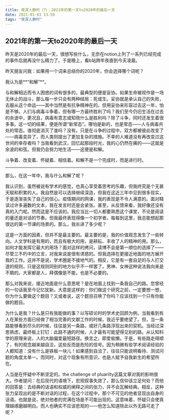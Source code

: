 ```yaml
---
title: 夜深人静时（7）：2021年的第一天to2020年的最后一天
date: 2021-01-01 13:59
tags: "夜深人静时"
---
```


## 2021年的第一天to2020年的最后一天

昨天是2020年的最后一天，很想写些什么，无奈在notion上列了一系列已经完成的事件后就再没什么精力了。于是晚上，看b站跨年夜直到今天凌晨。

昨天朋友问我：如果用一个词来总结你的2020年，你会选择哪个词呢？

我认为是**“和解”**。

与和解相近而令人困惑的词有很多的，最典型的便是妥协。如果生命被视作是一场无休止的战斗，那么每一步只会有两种结局：死或生。妥协就是承认自己的失败，去服从这个命运——其中当然是有抗争精神在的。但用妥协来形容过去这一年，怕是不够。人们与病毒斗争着，但有哪一方最终胜利了吗？我们至今仍旧生活在过去的余波中，更况且，病毒有意志或知晓什么是胜利吗？除了斗争，同时还发生着很多事。这一切的结果，便是所谓“新常态”。哪怕是新的，也是常态——人与病毒共处的常态。谁彻底消灭了谁吗？没有。只是在斗争的过程中，双方都被彼此改变了——病毒变异了，而人类则提出了更加复杂的措施。不幸的人难道没有再改变过这世间的幸存者吗？当我看到武汉，回忆起那段时光，我的心仍然在痛的——这就是余波的和弦。但我仍会努力地生活——这便是和解。

斗争着、改变着、怀疑着、相信着。和解不是一个完成时，而是进行时。

- - - - -
那么，在这一年中，我与什么和解了呢？

我认识到，虽然被说有学术的感觉，也真心享受着思考的乐趣，但我终究是个无甚天赋和积累的人。我自然是可以选择继续深造，但我在这近三年中见到很多现实，于是逐渐丧失了自己的信心。疫情期间的网课，我的表现是不令人满意的。面对精读过许多遍数的文本，我在发言时还是会紧张。甚至，从反馈来看，我好像还没有真的入门呢。然而这是不应该的。我应当比一切人都要熟悉这个课堂，不论是阅读的量还是对话的节奏。但我最终表现得像一个初学者。每每到这里，我总能想起那很远的第一节课的场景的。那么，我长进了多少呢？

这是一方面的因素，但并不是最主要的。最主要的是，我的价值观念发生了一些转向。人文学科是有用的，而且有极大的用，是耕耘、丰收了人的精神的用。那么，如何才能发挥它最大的用场？面对这样的拷问，读博不会是第一顺位的选择了——尽管三不朽中的立言，对我来说是很有诱惑的。但我选择在更接近地面的地方展开我的工作。这并不是说，学术圈是不接地气的。相反，它是有一套自足的与人打交道的规则，只是这规则同别的地方似乎不一样罢了。男神、女神这种说法我向来是不屑的。大家都是人，拜偶像是不能，也是不必要的。

那么对我来说，接近地面是什么意思呢？是在地面上找到一条我自己的路。您曾经的一句话我至今记忆犹新。大意是这样的：你们做这个研究之前，一定要想一想，你为什么要做这个题目？又或者说，这个题目召唤了你吗？应该找到一个只有你能做的题目。

为什么是我？什么是只有我能做的事？以写硕论时的学术史回顾为例，当我看到有人在某些方面已经做了相当完善的文献工作的时候，我近乎要绝望了。但，当一条路能够看到尽头的时候，往往是另一条路，或好几条路浮现出来的契机。当经过深思熟虑，最终板上钉钉：此路不通的时候，人才最有可能望得见别的路。从认知科学的原理来说，人的大脑偏爱最短路径。换言之，即爱偷懒。于是，有些路走得顺了，有的观念越来越自洽，这些反而是危险的信号。因为稍微有些学术阅读经验的人都知道：没有什么是铁板一块儿！如果感到自洽了，往往只能说明看待、测试问题的角度太单一。而同时，对这个现象有所意识，也是人赋予自我新生的希望所在。

人当是在怀疑中不断坚定的。the challenge of pluarilty这篇文章对我的影响很大。作者提问：在后现代的语境下，宏观叙事失效了，那么信仰该立足何处？而他的回答是：去经典的话语和权威的阐释之间的张力，并不会瓦解经典。相反，这种张力呈现出的是不断对话的过程，在这个过程中，那个不可见的他者显现出自身的话语。也就是说，绝对他者的完满在场是不可能出现的。这意味着，怀疑只会使真理越琢磨越明白。而人也确实不应该悲观的——他怎么知道除此以外无路可走了呢？